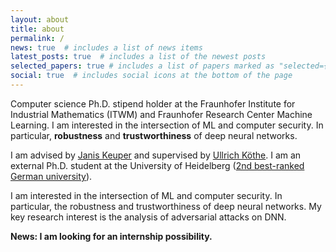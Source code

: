 ```yaml
---
layout: about
title: about
permalink: /
news: true  # includes a list of news items
latest_posts: true  # includes a list of the newest posts
selected_papers: true # includes a list of papers marked as "selected={true}"
social: true  # includes social icons at the bottom of the page
---
```


Computer science Ph.D. stipend holder at the Fraunhofer Institute for Industrial Mathematics (ITWM) and Fraunhofer Research Center Machine Learning. I am interested in the intersection of ML and computer security. In particular, **robustness** and **trustworthiness** of deep neural networks.

I am advised by  [Janis Keuper](https://www.itwm.fraunhofer.de/en/departments/hpc/staff/janis-keuper.html)  and supervised by [Ullrich Köthe](https://hci.iwr.uni-heidelberg.de/vislearn/people/ullrich-koethe). I am an external Ph.D. student at the University of Heidelberg  ([2nd best-ranked German university](https://www.usnews.com/education/best-global-universities/germany)).

I am interested in the intersection of ML and computer security. In particular, the robustness and trustworthiness of deep neural networks. My key research interest is the analysis of adversarial attacks on DNN.


**News: I am looking for an internship possibility.**



<script src="https://tryhackme.com/badge/1768902"></script>
